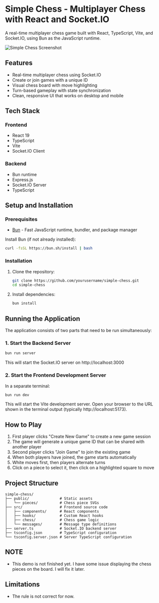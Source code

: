 # Simple Chess - Multiplayer Chess with React and Socket.IO

A real-time multiplayer chess game built with React, TypeScript, Vite, and Socket.IO, using Bun as the JavaScript runtime.

![Simple Chess Screenshot](https://example.com/screenshot.png)

## Features

- Real-time multiplayer chess using Socket.IO
- Create or join games with a unique ID
- Visual chess board with move highlighting
- Turn-based gameplay with state synchronization
- Clean, responsive UI that works on desktop and mobile

## Tech Stack

### Frontend
- React 19
- TypeScript
- Vite
- Socket.IO Client

### Backend
- Bun runtime
- Express.js
- Socket.IO Server
- TypeScript

## Setup and Installation

### Prerequisites

- [Bun](https://bun.sh/) - Fast JavaScript runtime, bundler, and package manager

Install Bun (if not already installed):
```bash
curl -fsSL https://bun.sh/install | bash
```

### Installation

1. Clone the repository:
   ```bash
   git clone https://github.com/yourusername/simple-chess.git
   cd simple-chess
   ```

2. Install dependencies:
   ```bash
   bun install
   ```

## Running the Application

The application consists of two parts that need to be run simultaneously:

### 1. Start the Backend Server

```bash
bun run server
```

This will start the Socket.IO server on http://localhost:3000

### 2. Start the Frontend Development Server

In a separate terminal:

```bash
bun run dev
```

This will start the Vite development server. Open your browser to the URL shown in the terminal output (typically http://localhost:5173).

## How to Play

1. First player clicks "Create New Game" to create a new game session
2. The game will generate a unique game ID that can be shared with another player
3. Second player clicks "Join Game" to join the existing game
4. When both players have joined, the game starts automatically
5. White moves first, then players alternate turns
6. Click on a piece to select it, then click on a highlighted square to move

## Project Structure

```
simple-chess/
├── public/              # Static assets
│   └── pieces/          # Chess piece SVGs
├── src/                 # Frontend source code
│   ├── components/      # React components
│   ├── hooks/           # Custom React hooks
│   ├── chess/           # Chess game logic
│   └── messages/        # Message type definitions
├── server.ts            # Socket.IO backend server
├── tsconfig.json        # TypeScript configuration
└── tsconfig.server.json # Server TypeScript configuration
```


## NOTE

- This demo is not finished yet. I have some issue displaying the chess pieces on the board. I will fix it later.

## Limitations
- The rule is not correct for now.